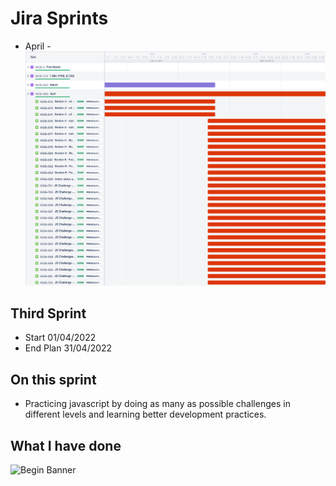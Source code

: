 

# Jira Sprints
* April  - ![Begin Banner](/Sprint/April.png) 

## Third Sprint
* Start 01/04/2022  
* End Plan 31/04/2022
## On this sprint
* Practicing javascript by doing as many as possible challenges in different levels and learning better development practices.

## What I have done
![Begin Banner](.png)

